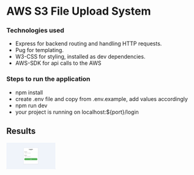 # AWS S3 File Upload System

### Technologies used

- Express for backend routing and handling HTTP requests.
- Pug for templating.
- W3-CSS for styling, installed as dev dependencies.
- AWS-SDK for api calls to the AWS

### Steps to run the application

- npm install
- create .env file and copy from .env.example, add values accordingly
- npm run dev
- your project is running on localhost:${port}/login

## Results

<img src="results.pdf" width="128"/>
